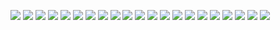 ![](asstes/Intro.PNG)
![](1.PNG)
![](2.PNG)
![](3.PNG)
![](4.PNG)
![](5.PNG)
![](5.PNG)
![](7.PNG)
![](8.PNG)
![](9.PNG)
![](10.PNG)
![](I1.PNG)
![](13.PNG)
![](14.PNG)
![](15.PNG)
![](16.PNG)
![](17.PNG)
![](asstes/18.PNG)
![](asstes/19.PNG)
![](asstes/20.PNG)
![](asstes/21.PNG)
